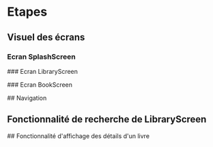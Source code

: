 # Etapes 

## Visuel des écrans

### Ecran SplashScreen

### Ecran LibraryScreen

### Ecran BookScreen

## Navigation

## Fonctionnalité de recherche de LibraryScreen

## Fonctionnalité d'affichage des détails d'un livre